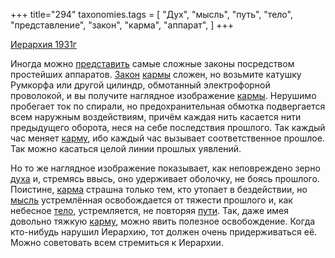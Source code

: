 +++
title="294"
taxonomies.tags = [
 "Дух",
 "мысль",
 "путь",
 "тело",
 "представление",
 "закон",
 "карма",
 "аппарат",
]
+++

[Иерархия 1931г](/agni/1931)

Иногда можно [представить](/tags/представление) самые сложные законы посредством простейших аппаратов. [Закон](/tags/закон) [кармы](/tags/[карма](/tags/карма)) сложен, но возьмите катушку Румкорфа или другой цилиндр, обмотанный электрофорной проволокой, и вы получите наглядное изображение [кармы](/tags/[карма](/tags/карма)). Нерушимо пробегает ток по спирали, но предохранительная обмотка подвергается всем наружным воздействиям, причём каждая нить касается нити предыдущего оборота, неся на себе последствия прошлого. Так каждый час меняет [карму](/tags/[карма](/tags/карма)), ибо каждый час вызывает соответственное прошлое. Так можно касаться целой линии прошлых уявлений.   

Но то же наглядное изображение показывает, как неповреждено зерно [духа](/tags/Дух) и, стремясь ввысь, оно удерживает оболочку, не боясь прошлого. Поистине, [карма](/tags/карма) страшна только тем, кто утопает в бездействии, но [мысль](/tags/мысль) устремлённая освобождается от тяжести прошлого и, как небесное [тело](/tags/тело), устремляется, не повторяя [пути](/tags/путь). Так, даже имея довольно тяжкую [карму](/tags/[карма](/tags/карма)), можно явить полезное освобождение. Когда кто-нибудь нарушил Иерархию, тот должен очень придерживаться её. Можно советовать всем стремиться к Иерархии.   


